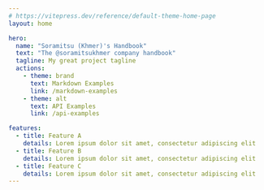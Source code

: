 ```yaml
---
# https://vitepress.dev/reference/default-theme-home-page
layout: home

hero:
  name: "Soramitsu (Khmer)'s Handbook"
  text: "The @soramitsukhmer company handbook"
  tagline: My great project tagline
  actions:
    - theme: brand
      text: Markdown Examples
      link: /markdown-examples
    - theme: alt
      text: API Examples
      link: /api-examples

features:
  - title: Feature A
    details: Lorem ipsum dolor sit amet, consectetur adipiscing elit
  - title: Feature B
    details: Lorem ipsum dolor sit amet, consectetur adipiscing elit
  - title: Feature C
    details: Lorem ipsum dolor sit amet, consectetur adipiscing elit
---
```


